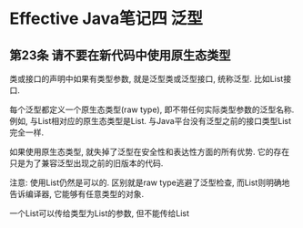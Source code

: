 # Effective Java笔记四 泛型

## 第23条 请不要在新代码中使用原生态类型
类或接口的声明中如果有类型参数, 就是泛型类或泛型接口, 统称泛型.
比如List<E>接口.

每个泛型都定义一个原生态类型(raw type), 即不带任何实际类型参数的泛型名称. 
例如, 与List<E>相对应的原生态类型是List. 与Java平台没有泛型之前的接口类型List完全一样.

如果使用原生态类型, 就失掉了泛型在安全性和表达性方面的所有优势. 它的存在只是为了兼容泛型出现之前的旧版本的代码.

注意: 使用List<Object>仍然是可以的.
区别就是raw type逃避了泛型检查, 而List<Object>则明确地告诉编译器, 它能够有任意类型的对象. 

一个List<String>可以传给类型为List的参数, 但不能传给List<Object>. 泛型有子类型化(subtyping)的规则.

如果要使用泛型, 但不确定或者不关心实际的类型参数, 可以使用一个问号(无限制的通配符类型)代替. 比如Set<?>.

但是使用了这个通配符的缺点就是, 你无法将任何元素(除了null)插入到Collection<?>中, 而且根本无法猜测你会得到哪种类型的对象. 要是无法接受这些限制, 可以使用泛型方法(见27条)或者有限制的通配符类型(见28条).

不要在新代码中使用原生态类型, 有两个小小的例外:
* 在类文字(class literal)中必须使用原生态类型. 比如List.class.
* 使用`instanceOf`的时候: 比如`o instanceOf Set`.


## 第24条 消除非受检警告
用泛型编程时, 有可能会收到很多编译器警告, 要尽可能地消除每一个非受检警告.

有一些根据提示即可消除, 另一些比较难消除.

如果无法消除警告, 但可以证明引起警告的代码是类型安全的, 可以用
`@SuppressWarnings("unchecked")`注解来禁止这条警告. 并加上注释解释为什么是安全的.

如果无法保证安全, 编译时禁止了警告, 运行时还是会抛出`ClassCastException`.

如果明知道安全却不做处理, 没有加Suppress注解, 那么当新出现一条可能有问题的警告时, 新的警告会淹没在所有的错误警告中.

`SuppressWarnings`可以用在任何粒度的级别中. 应该尽量在小范围内使用. 所以实践中常常会额外声明一个局部变量来加上这个注解, 以缩小注解范围.

## 第25条 列表优先于数组
数组与泛型相比, 有两个重要的不同点:
首先:
* 数组是协变的(covariant). -> Sub[]是Super[]的子类型.
* 泛型是不可变的(invariant). -> List<Type1>和List<Type2>没有子类型关系.

所以有些类型错误的问题用数组可能要在运行时才能发现, 而用列表在编译时就发现了.

第二大区别:
* 数组是具体化的(reified), 在运行时才知道并检查元素类型约束.
* 泛型是通过擦除(erasure)来实现的. 在编译时强化类型信息, 并在运行时丢弃(或擦除)类型信息. 擦除就是使泛型可以与没有使用泛型的代码随意进行互用.

基于上述这些根本的区别, 因此数组和泛型不能很好地混合使用.

当你得到泛型数组创建错误时, 最好的解决办法通常是优先使用集合类型`List<E>`, 而不是数组类型`E[]`, 这样可能会损失一些简洁性, 但是换回的却是更高的类型安全性和互用性.


## 第26条 优先考虑泛型
举了一个堆栈实现的例子, 开始是用Object类型.

将这个类泛型化:
* 给它的声明加类型参数.
* 用类型参数替换所有的Object类型.
* 解决不能创建泛型数组的问题: 1.创建Object的数组并强转为`E[]`; 2.将声明`E[]`改为`Object[]`, 在pop单个元素的时候强转为E. 因为这两种情况下都可以保证安全性, 所以在最小的范围加上`SuppressWarnings`.

有一些泛型限制了可允许的类型参数值. 比如`<E extends Delayed>`要求实际的类型参数E必须是`Delayed`的一个子类型. 
此时E被称作有限制的类型参数(bounded type parameter). 

注意: 每个类型都是它自身的子类型.


## 第27条 优先考虑泛型方法
就如类可以从泛型中受益一般, 方法也一样.

静态工具方法尤其适合于泛型化.

声明类型参数的参数列表位于方法修饰符和返回值类型之间.

泛型方法的一个显著特性是, 无需明确指定类型参数的值, 不像调用泛型构造器的时候是必须指定的. 编译器通过检查方法参数的类型来计算类型参数的值, 这个过程叫做类型推导(type inference).

利用这个特点, 可以利用静态工厂方法来简化泛型构造器的调用.

## 第28条 利用有限制通配符来提升API的灵活性
参数化类型是不可变的(invariant). 对于两个不同的类型Type1和Type2而言, `List<Type1>`和`List<Type2>`没有继承关系.
比如`List<String>`不是`List<Object>`的子类型.

Java提供了有限制的通配符类型(bounded wildcard type).

举例: 堆栈实现中的两个方法:
```
public void pushAll(Iterable<? extends E> src)

public void popAll(Collection<? super E> dst)
```

为了获得最大限度的灵活性, 要在表示生产者或者消费者的输入参数上使用通配符类型.

助记符:
**PECS**表示producer-extends, consumer-super.

所有的comparable和comparator都是消费者.

## 第29条 优先考虑类型安全的异构容器
泛型最常用于集合, 限制每个容器只能有固定数目的类型参数.
一般来说, 这种情况正是你想要的, 比如一个Set只有一个类型参数, 表示元素类型; Map有两个类型参数, 表示建和值的类型.

但是有时候你会需要更多的灵活性, 有一种方法可以做到这一点: 将键进行参数化而不是将容器进行参数化. 然后将参数化的键提交给容器, 来插入或获取值. 用泛型系统来确保值的类型与它的键相符.

举例:
```
public class Favorites {
public <T> void putFavorite(Class<T> type, T instance);
public <T> T getFavorite(Class<T> type);
}
```

Favorites实例是类型安全的, 同时也是异构的(heterogeneous): 它的所有键都是不同类型的. 所以Favorites被称作类型安全的异构容器.

Favorites的内部实现用了`HashMap<Class<?>, Object>`, `getFavorite()`方法的实现用了动态转换: `type.cast()`.

为了确保类型约束, 可以在`putFavorite()`方法中加入动态转换, 检验instance是否真的是type所表示的类型的实例. java.util.Collections中有一些集合包装类采用了同样的技巧. (checkedSet, checkedList, checkedMap).
